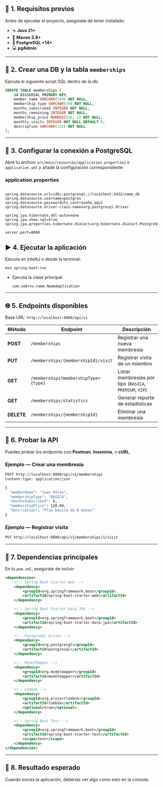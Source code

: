 ## 🚀 1. Requisitos previos
Antes de ejecutar el proyecto, asegúrate de tener instalado:
* ☕ **Java 21+**
* 🧰 **Maven 3.8+**
* 🐘 **PostgreSQL +14+**
* 💻 **pgAdmin**

---
## 🧱 2. Crear una DB y la tabla `memberships`

Ejecuta el siguiente script SQL dentro de la db:

```sql
CREATE TABLE memberships (
    id BIGSERIAL PRIMARY KEY,
    member_name VARCHAR(100) NOT NULL,
    membership_type VARCHAR(20) NOT NULL,
    months_subscribed INTEGER NOT NULL,
    months_remaining INTEGER NOT NULL,
    membership_price NUMERIC(10, 2) NOT NULL,
    monthly_visits INTEGER NOT NULL DEFAULT 0,
    description VARCHAR(255) NOT NULL
);
```

---

## 🔌 3. Configurar la conexión a PostgreSQL

Abre tu archivo `src/main/resources/application.properties` o `application.yml`
y añade la configuración correspondiente:

### **application.properties**

```properties

spring.datasource.url=jdbc:postgresql://localhost:5432/name_db
spring.datasource.username=postgres
spring.datasource.password=tu_contraseña_aquí
spring.datasource.driver-class-name=org.postgresql.Driver

spring.jpa.hibernate.ddl-auto=none
spring.jpa.show-sql=true
spring.jpa.properties.hibernate.dialect=org.hibernate.dialect.PostgreSQLDialect

server.port=8080
```

## ▶️ 4. Ejecutar la aplicación

Ejecuta en IntelliJ o desde la terminal:

```bash
mvn spring-boot:run
```

* Ejecuta la clase principal:

  ```
  com.sebrvv.name.NameApplication
  ```

---

## 🌐 5. Endpoints disponibles

Base URL: `http://localhost:8080/api/v1`

| Método     | Endpoint                             | Descripción                                             |
| ---------- | ------------------------------------ | ------------------------------------------------------- |
| **POST**   | `/memberships`                       | Registrar una nueva membresía                           |
| **PUT**    | `/memberships/{membershipId}/visit`  | Registrar visita de un miembro                          |
| **GET**    | `/memberships?membershipType={type}` | Listar membresías por tipo (`BASICA`, `PREMIUM`, `VIP`) |
| **GET**    | `/memberships/statistics`            | Generar reporte de estadísticas                         |
| **DELETE** | `/memberships/{membershipId}`        | Eliminar una membresía                                  |

---

## 🧪 6. Probar la API

Puedes probar los endpoints con **Postman**, **Insomnia**, o **cURL**.

### Ejemplo — Crear una membresía

```bash
POST http://localhost:8080/api/v1/memberships
Content-Type: application/json

{
  "memberName": "Juan Pérez",
  "membershipType": "BASICA",
  "monthsSubscribed": 6,
  "membershipPrice": 120.00,
  "description": "Plan básico de 6 meses"
}
```

### Ejemplo — Registrar visita

```bash
PUT http://localhost:8080/api/v1/memberships/1/visit
```

---

## 🧰 7. Dependencias principales

En tu `pom.xml`, asegúrate de incluir:

```xml
<dependencies>
    <!-- Spring Boot Starter Web -->
    <dependency>
        <groupId>org.springframework.boot</groupId>
        <artifactId>spring-boot-starter-web</artifactId>
    </dependency>

    <!-- Spring Boot Starter Data JPA -->
    <dependency>
        <groupId>org.springframework.boot</groupId>
        <artifactId>spring-boot-starter-data-jpa</artifactId>
    </dependency>

    <!-- PostgreSQL Driver -->
    <dependency>
        <groupId>org.postgresql</groupId>
        <artifactId>postgresql</artifactId>
    </dependency>

    <!-- ModelMapper -->
    <dependency>
        <groupId>org.modelmapper</groupId>
        <artifactId>modelmapper</artifactId>
    </dependency>

    <!-- Lombok -->
    <dependency>
        <groupId>org.projectlombok</groupId>
        <artifactId>lombok</artifactId>
        <optional>true</optional>
    </dependency>

    <!-- Spring Boot Test -->
    <dependency>
        <groupId>org.springframework.boot</groupId>
        <artifactId>spring-boot-starter-test</artifactId>
        <scope>test</scope>
    </dependency>
</dependencies>
```

---

## 🧾 8. Resultado esperado

Cuando inicies la aplicación, deberías ver algo como esto en la consola:

```